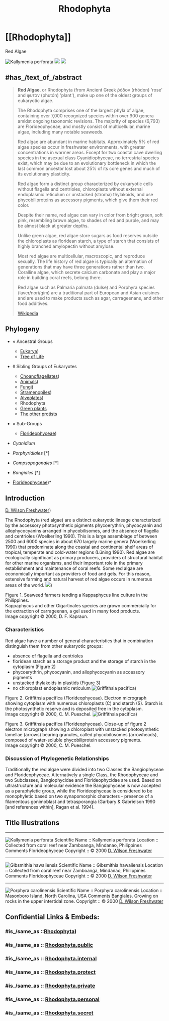 ﻿---
aliases:
- Rhodophyta
- "Red Algae"
title: Rhodophyta
---

# [[Rhodophyta]]

Red Algae 

![Kallymenia perforata](Rhodophyta/Kallymenia_perforata.jpg) ![](Rhodophyta/Gibsmithia_hawaiiensis.jpg) ![](Rhodophyta/Porphyra_carolinensis.jpg) 


## #has_/text_of_/abstract 

> **Red Algae**, or Rhodophyta (from Ancient Greek  ῥόδον (rhódon) 'rose' and  φυτόν (phutón) 'plant'), 
> make up one of the oldest groups of eukaryotic algae. 
> 
> The Rhodophyta comprises one of the largest phyla of algae, 
> containing over 7,000 recognized species within over 900 genera amidst ongoing taxonomic revisions. 
> The majority of species (6,793) are Florideophyceae, 
> and mostly consist of multicellular, marine algae, including many notable seaweeds. 
> 
> Red algae are abundant in marine habitats. 
> Approximately 5% of red algae species occur in freshwater environments, 
> with greater concentrations in warmer areas. 
> Except for two coastal cave dwelling species in the asexual class Cyanidiophyceae, 
> no terrestrial species exist, 
> which may be due to an evolutionary bottleneck in which the last common ancestor 
> lost about 25% of its core genes and much of its evolutionary plasticity.
>
> Red algae form a distinct group characterized by eukaryotic cells without flagella and centrioles, 
> chloroplasts without external endoplasmic reticulum or unstacked (stroma) thylakoids, 
> and use phycobiliproteins as accessory pigments, which give them their red color. 
> 
> Despite their name, red algae can vary in color from bright green, soft pink, resembling brown algae, 
> to shades of red and purple, and may be almost black at greater depths. 
> 
> Unlike green algae, red algae store sugars as food reserves outside the chloroplasts as floridean starch, 
> a type of starch that consists of highly branched amylopectin without amylose. 
> 
> Most red algae are multicellular, macroscopic, and reproduce sexually. 
> The life history of red algae is typically an alternation of generations 
> that may have three generations rather than two. 
> Coralline algae, which secrete calcium carbonate and play a major role in building coral reefs, 
> belong there. 
>
> Red algae such as Palmaria palmata (dulse) and Porphyra species (laver/nori/gim) 
> are a traditional part of European and Asian cuisines 
> and are used to make products such as agar, carrageenans, and other food additives.
>
> [Wikipedia](https://en.wikipedia.org/wiki/Red%20algae) 

## Phylogeny 

-   « Ancestral Groups  
    -  [Eukarya](../Eukarya.md))
    -   [Tree of Life](../Tree_of_Life.md)

-   ◊ Sibling Groups of  Eukaryotes
    -  [Choanoflagellates](Choanoflagellates.md))
    -  [Animals](Animals.md))
    -  [Fungi](Fungi.md))
    -  [Stramenopiles](Stramenopiles.md))
    -  [Alveolates](Alveolates.md))
    -   Rhodophyta
    -   [Green plants](Plants.md)
    -   [The other protists](The_other_protists)

-   » Sub-Groups
    -  [Florideophyceae](Rhodophyta/Florideophyceae.md))

-   *Cyanidium*
-   *Porphyridiales* [\*]
-   *Compsopogonales* [\*]
-   *Bangiales* [\*]
-   [Florideophyceae](Rhodophyta/Florideophyceae.md "go to ToL page"))*


## Introduction
[D. Wilson Freshwater](Rhodophyta.md)) 

The Rhodophyta (red algae) are a distinct eukaryotic lineage
characterized by the accessory photosynthetic pigments phycoerythrin,
phycocyanin and allophycocyanins arranged in phycobilisomes, and the
absence of flagella and centrioles (Woelkerling 1990). This is a large
assemblage of between 2500 and 6000 species in about 670 largely marine
genera (Woelkerling 1990) that predominate along the coastal and
continental shelf areas of tropical, temperate and cold-water regions
(Lüning 1990). Red algae are ecologically significant as primary
producers, providers of structural habitat for other marine organisms,
and their important role in the primary establishment and maintenance of
coral reefs. Some red algae are economically important as providers of
food and gels. For this reason, extensive farming and natural harvest of
red algae occurs in numerous areas of the world.
![](Rhodophyta/redintro1a.jpg))

Figure 1. Seaweed farmers tending a Kappaphycus line culture in the
Philippines.\
Kappaphycus and other Gigartinales species are grown commercially for
the extraction of carrageenan, a gel used in many food products.\
Image copyright © 2000, D. F. Kapraun.

### Characteristics

Red algae have a number of general characteristics that in combination
distinguish them from other eukaryotic groups:

-   absence of flagella and centrioles
-   floridean starch as a storage product and the storage of starch in
    the cytoplasm (Figure 2)
-   phycoerythrin, phycocyanin, and allophycocyanin as accessory
    pigments
-   unstacked thylakoids in plastids (Figure 3)
-   no chloroplast endoplasmic reticulum
![Griffithsia pacifica](Rhodophyta/redchar1.jpg))

Figure 2. Griffithsia pacifica (Florideophyceae). Electron micrograph
showing cytoplasm with numerous chloroplasts (C) and starch (S). Starch
is the photosynthetic reserve and is deposited free in the cytoplasm.\
Image copyright © 2000, C. M. Pueschel.
![Griffithsia pacifica](Rhodophyta/redchar2.jpg))

Figure 3. Griffithsia pacifica (Florideophyceae). Close-up of figure 2
electron micrograph showing a chloroplast with unstacked photosynthetic
lamellae (arrows) bearing granules, called phycobilosomes (arrowheads),
composed of water-soluble phycobiliprotein accessory pigments.\
Image copyright © 2000, C. M. Pueschel.

### Discussion of Phylogenetic Relationships

Traditionally the red algae were divided into two Classes the
Bangiophyceae and Florideophyceae. Alternatively a single Class, the
Rhodophyceae and two Subclasses, Bangiophycidae and Florideophycidae are
used. Based on ultrastructure and molecular evidence the Bangiophyceae
is now accepted as a paraphyletic group, while the Florideophyceae is
considered to be monophyletic based on two synapomorphic characters -
presence of a filamentous gonimoblast and tetrasporangia (Garbary &
Gabrielson 1990 \[and references within\], Ragan et al. 1994).

## Title Illustrations

---------------------------------------------------------------------------
![Kallymenia perforata](Rhodophyta/Kallymenia_perforata.jpg) 
  Scientific Name ::  Kallymenia perforata
  Location ::        Collected from coral reef near Zamboanga, Mindanao, Philippines
  Comments          Florideophyceae
  Copyright ::         © 2000 [D. Wilson Freshwater](mailto:freshwaterw@uncw.edu) 

---------------------------------------------------------------------------
![Gibsmithia hawaiiensis](Rhodophyta/Gibsmithia_hawaiiensis.jpg) 
  Scientific Name ::  Gibsmithia hawaiiensis
  Location ::        Collected from coral reef near Zamboanga, Mindanao, Philippines
  Comments          Florideophyceae
  Copyright ::         © 2000 [D. Wilson Freshwater](mailto:freshwaterw@uncw.edu) 

---------------------------------------------------------------------------
![Porphyra carolinensis](Rhodophyta/Porphyra_carolinensis.jpg)
  Scientific Name ::  Porphyra carolinensis
  Location ::        Masonboro Island, North Carolina, USA
  Comments          Bangiales. Growing on rocks in the upper intertidal zone.
  Copyright ::         © 2000 [D. Wilson Freshwater](mailto:freshwaterw@uncw.edu) 


## Confidential Links & Embeds: 

### #is_/same_as ::[Rhodophyta](Rhodophyta.md)) 

### #is_/same_as :: [Rhodophyta.public](/_public/bio/bio~Domain/Eukarya/Rhodophyta.public.md) 

### #is_/same_as :: [Rhodophyta.internal](/_internal/bio/bio~Domain/Eukarya/Rhodophyta.internal.md) 

### #is_/same_as :: [Rhodophyta.protect](/_protect/bio/bio~Domain/Eukarya/Rhodophyta.protect.md) 

### #is_/same_as :: [Rhodophyta.private](/_private/bio/bio~Domain/Eukarya/Rhodophyta.private.md) 

### #is_/same_as :: [Rhodophyta.personal](/_personal/bio/bio~Domain/Eukarya/Rhodophyta.personal.md) 

### #is_/same_as :: [Rhodophyta.secret](/_secret/bio/bio~Domain/Eukarya/Rhodophyta.secret.md)

